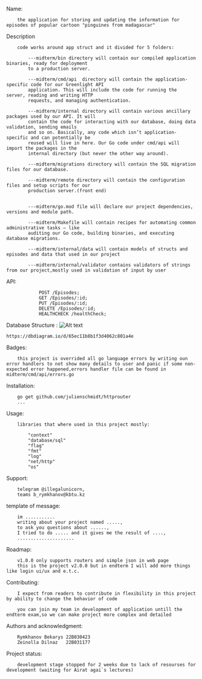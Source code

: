 Name:

        the application for storing and updating the information for episodes of popular cartoon "pinguines from madagascar"

Description

        code works around app struct and it divided for 5 folders:

            ---midterm/bin directory will contain our compiled application binaries, ready for deployment
            to a production server.
            
            ---midterm/cmd/api  directory will contain the application-specific code for our Greenlight API
            application. This will include the code for running the server, reading and writing HTTP
            requests, and managing authentication.
            
            ---midterm/internal directory will contain various ancillary packages used by our API. It will
            contain the code for interacting with our database, doing data validation, sending emails
            and so on. Basically, any code which isn’t application-specific and can potentially be
            reused will live in here. Our Go code under cmd/api will import the packages in the
            internal directory (but never the other way around).
            
            ---midterm/migrations directory will contain the SQL migration files for our database.
            
            ---midterm/remote directory will contain the configuration files and setup scripts for our
            production server.(front end)
            
            
            ---midterm/go.mod file will declare our project dependencies, versions and module path.
            
            ---midterm/Makefile will contain recipes for automating common administrative tasks — like
            auditing our Go code, building binaries, and executing database migrations.
            
            ---midterm/internal/data will contain models of structs and episodes and data that used in our project
            
            ---midterm/internal/validator contains validators of strings from our project,mostly used in validation of input by user


API:

                POST /Episodes;
                GET /Episodes/:id;
                PUT /Episodes/:id;
                DELETE /Episodes/:id;
                HEALTHCHECK /healthCheck;

Database Structure :
    ![Alt text](../midterm/remote/dbschema.png?raw=true "Title")

    https://dbdiagram.io/d/65ec11b8b1f3d4062c801a4e

Badges:

        this project is overrided all go language errors by writing oun error handlers to not show many details to user and panic if some non-expected error happened,errors handler file can be found in midterm/cmd/api/errors.go 


Installation:

        go get github.com/julienschmidt/httprouter
        ...

Usage:

        libraries that where used in this project mostly:

            "context"
            "database/sql"
            "flag"
            "fmt"
            "log"
            "net/http"
            "os"

Support:
        
        telegram @illegalunicorn,  
        teams b_rymkhanov@kbtu.kz


template of message:

        im ...........
        writing about your project named .....,
        to ask you questions about ......,
        I tried to do ..... and it gives me the result of ....,
        .....................

Roadmap:

        v1.0.0 only supports routers and simple json in web page
        this is the project v2.0.0 but in endterm I will add more things like login ui/ux and e.t.c.

Contributing:

        I expect from readers to contribute in flexibility in this project by ability to change the behavior of code

        you can join my team in development of application untill the endterm exam,so we can make project more complex and detailed


Authors and acknowledgment:

        Rymkhanov Bekarys 22B030423
        Zeinolla Dilnaz   22B031177


Project status:

        development stage stopped for 2 weeks due to lack of resourses for development (waiting for Airat agai`s lectures)
